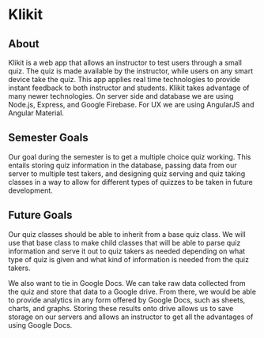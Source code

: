 # Klikit

## About

Klikit is a web app that allows an instructor to test users through a small quiz. The quiz is made available by the instructor, while users on any smart device take the quiz. This app applies real time technologies to provide instant feedback to both instructor and students. Klikit takes advantage of many  newer technologies. On server side and database we are using Node.js, Express, and Google Firebase. For UX we are using  AngularJS and Angular Material.

## Semester Goals

Our goal during the semester is to get a multiple choice quiz working. This entails storing quiz information in the database, passing data from our server to multiple test takers, and designing quiz serving and quiz taking classes in a way to allow for different types of quizzes to be taken in future development.

## Future Goals

Our quiz classes should be able to inherit from a base quiz class. We will use that base class to make child classes that will be able to parse quiz information and serve it out to quiz takers as needed depending on what type of quiz is given and what kind of information is needed from the quiz takers. 

We also want to tie in Google Docs. We can take raw data collected from the quiz and store that data to a Google drive. From there, we would be able to provide analytics in any form offered by Google Docs, such as sheets, charts, and graphs. Storing these results onto drive allows us to save storage on our servers and allows an instructor to get all the advantages of using Google Docs.
